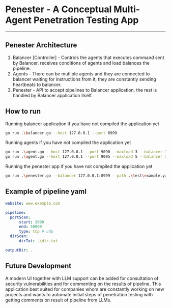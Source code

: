 # Penester - A Conceptual Multi-Agent Penetration Testing App

---
## Penester Architecture
1. Balancer [Controller] - Controls the agents that executes command sent by Balancer, receives conditions of agents and load balances the pipeline.
2. Agents - There can be mutliple agents and they are connected to balancer waiting for instructions from it, they are constantly sending heartbeats to balancer. 
3. Penester - API to accept pipelines to Balancer application, the rest is handled by Balancer application itself.

## How to run
Running balancer application if you have not compiled the application yet
```bash
go run .\balancer.go --host 127.0.0.1 --port 8999
```
Running agents if you have not compiled the application yet
```bash
go run .\agent.go --host 127.0.0.1 --port 9090 --maxload 3 --balancer 127.0.0.1:8999
go run .\agent.go --host 127.0.0.1 --port 9095 --maxload 5 --balancer 127.0.0.1:8999
```
Running the penester app if you have not compiled the application yet
```bash
go run .\penester.go --balancer 127.0.0.1:8999 --path .\test\example.yaml
```
## Example of pipeline yaml
```yaml
website: www.example.com

pipeline:
  portScan:
      start: 3000
      end: 50000
      type: tcp # udp
  dirScan:
      dirTxt: .\dir.txt

outputDir: .
```

## Future Development
A modern UI together with LLM support can be added for consultation of security vulnerabilities and for commenting on the results of pipeline. This application best suited for companies whom are constantly working on new projects and wants to automate initial steps of penetration testing with getting comments on result of pipeline from LLMs.